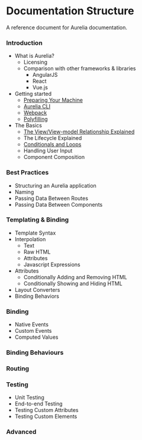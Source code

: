 # Documentation Structure

A reference document for Aurelia documentation.

### Introduction
- What is Aurelia?
  - Licensing
  - Comparison with other frameworks & libraries
    - AngularJS
    - React
    - Vue.js
- Getting started
  - [Preparing Your Machine](drafts/getting-started/preparing-your-machine.md)
  - [Aurelia CLI](drafts/getting-started/cli.md)
  - [Webpack](drafts/getting-started/webpack.md)
  - [Polyfilling](drafts/getting-started/polyfilling.md)
- The Basics
  - [The View/View-model Relationship Explained](drafts/the-basics/view-view-model-explained.md)
  - The Lifecycle Explained
  - [Conditionals and Loops](drafts/basics/conditionals-and-loops.md)
  - Handling User Input
  - Component Composition

### Best Practices
- Structuring an Aurelia application
- Naming
- Passing Data Between Routes
- Passing Data Between Components

### Templating & Binding
- Template Syntax
- Interpolation
  - Text
  - Raw HTML
  - Attributes
  - Javascript Expressions
- Attributes
  - Conditionally Adding and Removing HTML
  - Conditionally Showing and Hiding HTML
- Layout Converters
- Binding Behaviors

### Binding
  - Native Events
  - Custom Events
  - Computed Values

### Binding Behaviours

### Routing

### Testing
  - Unit Testing
  - End-to-end Testing
  - Testing Custom Attributes
  - Testing Custom Elements

### Advanced
